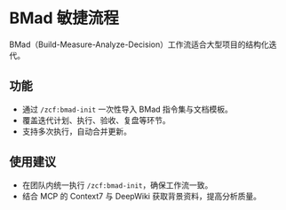 # BMad 敏捷流程

BMad（Build-Measure-Analyze-Decision）工作流适合大型项目的结构化迭代。

## 功能

- 通过 `/zcf:bmad-init` 一次性导入 BMad 指令集与文档模板。
- 覆盖迭代计划、执行、验收、复盘等环节。
- 支持多次执行，自动合并更新。

## 使用建议

- 在团队内统一执行 `/zcf:bmad-init`，确保工作流一致。
- 结合 MCP 的 Context7 与 DeepWiki 获取背景资料，提高分析质量。
